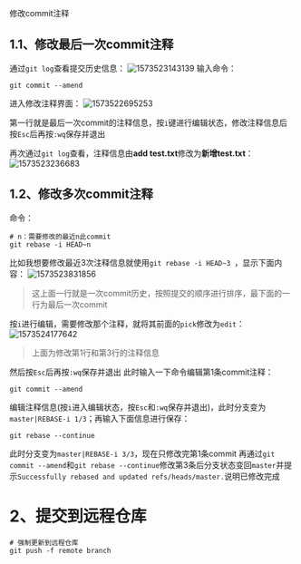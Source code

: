 修改commit注释

## 1.1、修改最后一次commit注释

通过`git log`查看提交历史信息：
![1573523143139](https://segmentfault.com/img/remote/1460000022926069)
输入命令：

```
git commit --amend
```

进入修改注释界面：
![1573522695253](https://segmentfault.com/img/remote/1460000022926067)

第一行就是最后一次commit的注释信息，按`i`键进行编辑状态，修改注释信息后按`Esc`后再按`:wq`保存并退出

再次通过`git log`查看，注释信息由**add test.txt**修改为**新增test.txt**：
![1573523236683](https://segmentfault.com/img/remote/1460000022926068)

## 1.2、修改多次commit注释

命令：

```
# n：需要修改的最近n此commit
git rebase -i HEAD~n
```

比如我想要修改最近3次注释信息就使用`git rebase -i HEAD~3 `，显示下面内容：
![1573523831856](https://segmentfault.com/img/remote/1460000022926071)

> 这上面一行就是一次commit历史，按照提交的顺序进行排序，最下面的一行为最后一次commit

按`i`进行编辑，需要修改那个注释，就将其前面的`pick`修改为`edit`：
![1573524177642](https://segmentfault.com/img/remote/1460000022926070)

> 上面为修改第1行和第3行的注释信息

然后按`Esc`后再按`:wq`保存并退出
此时输入一下命令编辑第1条commit注释：

```
git commit --amend
```

编辑注释信息(按`i`进入编辑状态，按`Esc`和`:wq`保存并退出)，此时分支变为`master|REBASE-i 1/3`；再输入下面信息进行保存：

```
git rebase --continue
```

此时分支变为`master|REBASE-i 3/3`，现在只修改完第1条commit
再通过`git commit --amend`和`git rebase --continue`修改第3条后分支状态变回`master`并提示`Successfully rebased and updated refs/heads/master.`说明已修改完成

# 2、提交到远程仓库

```
# 强制更新到远程仓库
git push -f remote branch
```